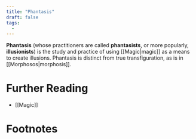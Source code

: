 ```yaml
---
title: "Phantasis"
draft: false
tags:
  - 
---
```


**Phantasis** (whose practitioners are called **phantasists**, or more popularly, **illusionists**) is the study and practice of using [[Magic|magic]] as a means to create illusions. Phantasis is distinct from true transfiguration, as is in [[Morphosos|morphosis]].

# Further Reading
- [[Magic]]

# Footnotes